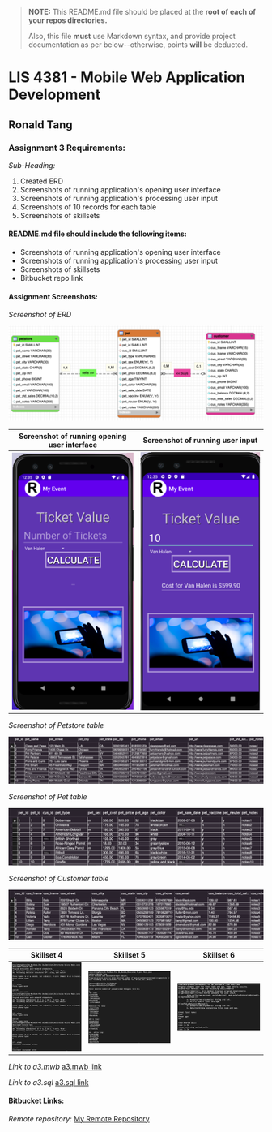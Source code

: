 > **NOTE:** This README.md file should be placed at the **root of each of your repos directories.**
>
>Also, this file **must** use Markdown syntax, and provide project documentation as per below--otherwise, points **will** be deducted.
>

# LIS 4381 - Mobile Web Application Development

## Ronald Tang

### Assignment 3 Requirements:

*Sub-Heading:*

1. Created ERD 
2. Screenshots of running application's opening user interface
3. Screenshots of running application's processing user input
4. Screenshots of 10 records for each table 
5. Screenshots of skillsets

#### README.md file should include the following items:

* Screenshots of running application's opening user interface
* Screenshots of running application's processing user input
* Screenshots of skillsets
* Bitbucket repo link

#### Assignment Screenshots:

*Screenshot of ERD*

![ERD Screenshot](img/ERD.png)

| Screenshot of running opening user interface | Screenshot of running user input |
| ---------- | ---------- |
| ![First User Interface Screenshot](img/Open_interface.png) | ![Second User Interface Screenshot](img/Running_interface.png) |

*Screenshot of Petstore table*

![Petstore Table Screenshot](img/Petstore_table.png "Petstore records")

*Screenshot of Pet table*

![Pet Table Screenshot](img/Pet_Table.png "Pet records")

*Screenshot of Customer table*

![Customer Table Screenshot](img/Customer_table.png "Customer records")

| Skillset 4 | Skillset 5 | Skillset 6 |
| ---------- | ---------- | ----------|
| ![Screenshot of Skillset 4](img/Decision_structure.png) | ![Screenshot of Skillset 5](img/Random.png) | ![Screenshot of Skillset 6](img/Methods.png)

*Link to a3.mwb*
[a3.mwb link](docs/a3.mwb)

*Link to a3.sql*
[a3.sql link](docs/a3.sql)

#### Bitbucket Links:

*Remote repository:*
[My Remote Repository](https://bitbucket.org/ronaldtang1/lis4381/ "My Remote Repository")
